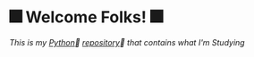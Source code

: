 
# :fireworks: **Welcome Folks!** :fireworks:
*This is my [Python](https://www.python.org/downloads/):snake: [repository](https://github.com/OdairPanizziJunior/python/tree/main/Scripts):eyes:
 that contains what I'm Studying* 



